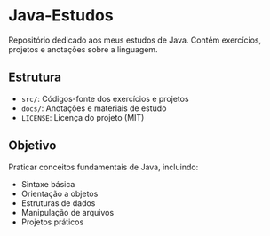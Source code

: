 # Java-Estudos

Repositório dedicado aos meus estudos de Java. Contém exercícios, projetos e anotações sobre a linguagem.

## Estrutura

- `src/`: Códigos-fonte dos exercícios e projetos
- `docs/`: Anotações e materiais de estudo
- `LICENSE`: Licença do projeto (MIT)

## Objetivo

Praticar conceitos fundamentais de Java, incluindo:
- Sintaxe básica
- Orientação a objetos
- Estruturas de dados
- Manipulação de arquivos
- Projetos práticos
